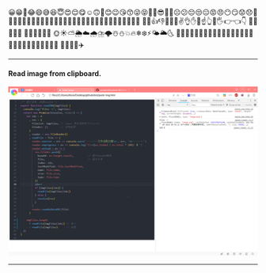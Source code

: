 😀😁🤣😂😄😅😆😇😍😌😋☺️🙃🙂😊😉😘😙😜😝🤑🤓😎🤗🤔☹️😕😔😒😑😡😠😶😏😟😞🤠
🤡😳😣😯😲😴🤥😦😖😫😢🤢🤧😥😤😮😪🤐👹👺😷😓😱😨😰😭🤤🤒🤕
👏👋👍👎👊🤞🤝✌️👌✋🙏☝️👆🤘🖐👉👈👇
🤫🤭🤪🤨🧐
🍯🥐🍞🥖🍰🍦
🌞☀️⛅🌦☁️🌧⛈🌩☃️⛄💥🔥❄❄️⚡🌤🌥🌜
🍇🍅🥜🍠🥑🥝🌽🥔🍍🍋🍊🍑🍒🍢🍡🍧🍫🍭🍬🍮🥃🥂🥡🍺🍿🍏🍓🍆
🎉🎁👻🚀✈️

---
#### Read image from clipboard.

![](https://raw.githubusercontent.com/caoxiemeihao/test/master/screenshots/paste-img.jpg)

---
